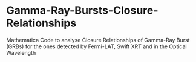 # Gamma-Ray-Bursts-Closure-Relationships
Mathematica Code to analyse Closure Relationships of Gamma-Ray Burst (GRBs) for the ones detected by Fermi-LAT, Swift XRT and in the Optical Wavelength
